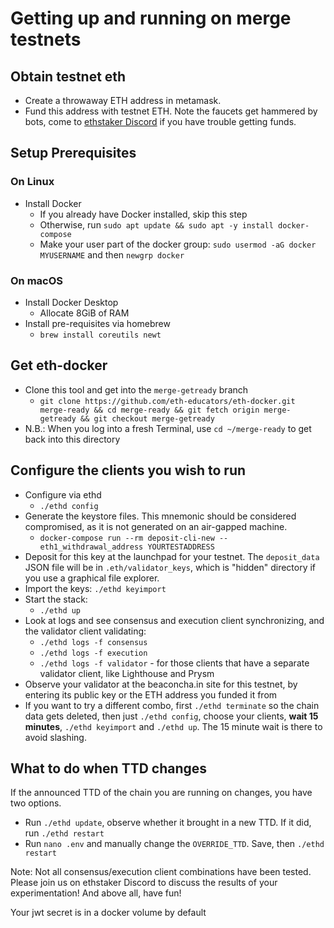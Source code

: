 # Getting up and running on merge testnets

## Obtain testnet eth
- Create a throwaway ETH address in metamask.
- Fund this address with testnet ETH. Note the faucets get hammered by bots, come to [ethstaker Discord](https://discord.io/ethstaker) if you have trouble
  getting funds.

## Setup Prerequisites
### On Linux
- Install Docker
  - If you already have Docker installed, skip this step
  - Otherwise, run `sudo apt update && sudo apt -y install docker-compose`
  - Make your user part of the docker group: `sudo usermod -aG docker MYUSERNAME` and then `newgrp docker`

### On macOS
- Install Docker Desktop
  - Allocate 8GiB of RAM
- Install pre-requisites via homebrew
  - `brew install coreutils newt`

## Get eth-docker
- Clone this tool and get into the `merge-getready` branch
  - `git clone https://github.com/eth-educators/eth-docker.git merge-ready && cd merge-ready && git fetch origin merge-getready && git checkout merge-getready`
- N.B.: When you log into a fresh Terminal, use `cd ~/merge-ready` to get back into this directory

## Configure the clients you wish to run
- Configure via ethd
  - `./ethd config`
- Generate the keystore files. This mnemonic should be considered compromised, as it is not generated on an air-gapped
machine.
  - `docker-compose run --rm deposit-cli-new --eth1_withdrawal_address YOURTESTADDRESS`
- Deposit for this key at the launchpad for your testnet. The `deposit_data` JSON file will be in `.eth/validator_keys`,
 which is "hidden" directory if you use a graphical file explorer.
- Import the keys: `./ethd keyimport`
- Start the stack:
  - `./ethd up`
- Look at logs and see consensus and execution client synchronizing, and the validator client validating:
  - `./ethd logs -f consensus`
  - `./ethd logs -f execution`
  - `./ethd logs -f validator` - for those clients that have a separate validator client, like Lighthouse and Prysm
- Observe your validator at the beaconcha.in site for this testnet, by entering its public key or the ETH address you funded it from
- If you want to try a different combo, first `./ethd terminate` so the chain data gets deleted, then just `./ethd config`, choose your clients,
  **wait 15 minutes**, `./ethd keyimport` and `./ethd up`. The 15 minute wait is there to avoid slashing.

## What to do when TTD changes

If the announced TTD of the chain you are running on changes, you have two options.
- Run `./ethd update`, observe whether it brought in a new TTD. If it did, run `./ethd restart`
- Run `nano .env` and manually change the `OVERRIDE_TTD`. Save, then `./ethd restart`

Note: Not all consensus/execution client combinations have been tested. Please join us on ethstaker Discord to discuss the results of your experimentation!
And above all, have fun!

Your jwt secret is in a docker volume by default
